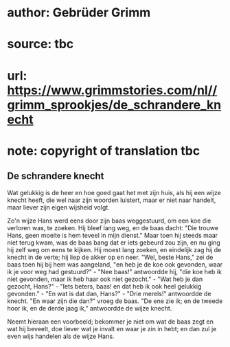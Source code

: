 # author: Gebrüder Grimm
# source: tbc
# url: https://www.grimmstories.com/nl//grimm_sprookjes/de_schrandere_knecht
# note: copyright of translation tbc

## De schrandere knecht 

Wat gelukkig is de heer en hoe goed gaat het met zijn huis, als hij een
wijze knecht heeft, die wel naar zijn woorden luistert, maar er niet
naar handelt, maar liever zijn eigen wijsheid volgt.

Zo'n wijze Hans werd eens door zijn baas weggestuurd, om een koe die
verloren was, te zoeken. Hij bleef lang weg, en de baas dacht: "Die
trouwe Hans, geen moeite is hem teveel in mijn dienst." Maar toen hij
steeds maar niet terug kwam, was de baas bang dat er iets gebeurd zou
zijn, en nu ging hij zelf weg om eens te kijken. Hij moest lang zoeken,
en eindelijk zag hij de knecht in de verte; hij liep de akker op en
neer. "Wel, beste Hans," zei de baas toen hij bij hem was aangeland,
"en heb je de koe ook gevonden, waar ik je voor weg had gestuurd?" -
"Nee baas!" antwoordde hij, "die koe heb ik niet gevonden, maar ik
heb haar ook niet gezocht." - "Wat heb je dan gezocht, Hans?" -
"Iets beters, baas! en dat heb ik ook heel gelukkig gevonden." - "En
wat is dat dan, Hans?" - "Drie merels!" antwoordde de knecht. "En
waar zijn die dan?" vroeg de baas. "De ene zie ik; en de tweede hoor
ik, en de derde jaag ik," antwoordde de wijze knecht.

Neemt hieraan een voorbeeld; bekommer je niet om wat de baas zegt en wat
hij beveelt, doe liever wat je invalt en waar je zin in hebt; en dan zul
je even wijs handelen als de wijze Hans.
